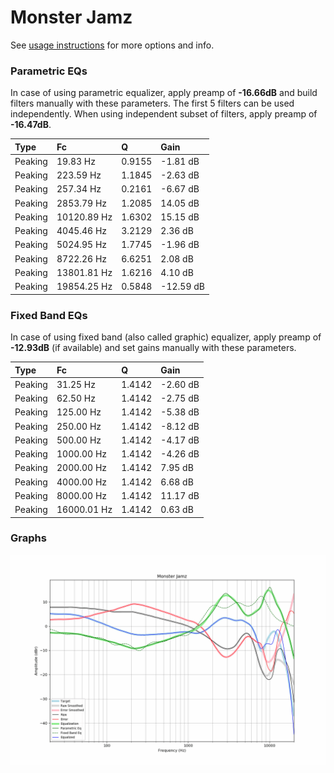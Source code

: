 # Monster Jamz
See [usage instructions](https://github.com/jaakkopasanen/AutoEq#usage) for more options and info.

### Parametric EQs
In case of using parametric equalizer, apply preamp of **-16.66dB** and build filters manually
with these parameters. The first 5 filters can be used independently.
When using independent subset of filters, apply preamp of **-16.47dB**.

| Type    | Fc          |      Q | Gain      |
|:--------|:------------|:-------|:----------|
| Peaking | 19.83 Hz    | 0.9155 | -1.81 dB  |
| Peaking | 223.59 Hz   | 1.1845 | -2.63 dB  |
| Peaking | 257.34 Hz   | 0.2161 | -6.67 dB  |
| Peaking | 2853.79 Hz  | 1.2085 | 14.05 dB  |
| Peaking | 10120.89 Hz | 1.6302 | 15.15 dB  |
| Peaking | 4045.46 Hz  | 3.2129 | 2.36 dB   |
| Peaking | 5024.95 Hz  | 1.7745 | -1.96 dB  |
| Peaking | 8722.26 Hz  | 6.6251 | 2.08 dB   |
| Peaking | 13801.81 Hz | 1.6216 | 4.10 dB   |
| Peaking | 19854.25 Hz | 0.5848 | -12.59 dB |

### Fixed Band EQs
In case of using fixed band (also called graphic) equalizer, apply preamp of **-12.93dB**
(if available) and set gains manually with these parameters.

| Type    | Fc          |      Q | Gain     |
|:--------|:------------|:-------|:---------|
| Peaking | 31.25 Hz    | 1.4142 | -2.60 dB |
| Peaking | 62.50 Hz    | 1.4142 | -2.75 dB |
| Peaking | 125.00 Hz   | 1.4142 | -5.38 dB |
| Peaking | 250.00 Hz   | 1.4142 | -8.12 dB |
| Peaking | 500.00 Hz   | 1.4142 | -4.17 dB |
| Peaking | 1000.00 Hz  | 1.4142 | -4.26 dB |
| Peaking | 2000.00 Hz  | 1.4142 | 7.95 dB  |
| Peaking | 4000.00 Hz  | 1.4142 | 6.68 dB  |
| Peaking | 8000.00 Hz  | 1.4142 | 11.17 dB |
| Peaking | 16000.01 Hz | 1.4142 | 0.63 dB  |

### Graphs
![](./Monster%20Jamz.png)